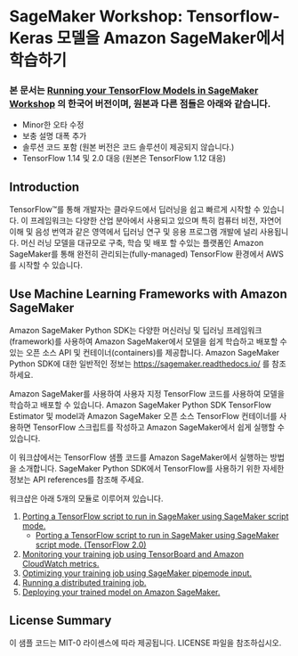 # SageMaker Workshop: Tensorflow-Keras 모델을 Amazon SageMaker에서 학습하기
### 본 문서는 [Running your TensorFlow Models in SageMaker Workshop](https://github.com/aws-samples/TensorFlow-in-SageMaker-workshop) 의 한국어 버전이며, 원본과 다른 점들은 아래와 같습니다.
- Minor한 오타 수정
- 보충 설명 대폭 추가
- 솔루션 코드 포함 (원본 버전은 코드 솔루션이 제공되지 않습니다.)
- TensorFlow 1.14 및 2.0 대응 (원본은 TensorFlow 1.12 대응)


## Introduction

TensorFlow™를 통해 개발자는 클라우드에서 딥러닝을 쉽고 빠르게 시작할 수 있습니다.
이 프레임워크는 다양한 산업 분아에서 사용되고 있으며 특히 컴퓨터 비전, 자연어 이해 및 음성 번역과 같은 영역에서 딥러닝 연구 및 응용 프로그램 개발에 널리 사용됩니다.
머신 러닝 모델을 대규모로 구축, 학습 및 배포 할 수있는 플랫폼인 Amazon SageMaker를 통해 완전히 관리되는(fully-managed) TensorFlow 환경에서 AWS를 시작할 수 있습니다.

## Use Machine Learning Frameworks with Amazon SageMaker

Amazon SageMaker Python SDK는 다양한 머신러닝 및 딥러닝 프레임워크(framework)를 사용하여 Amazon SageMaker에서 모델을 쉽게 학습하고 배포할 수 있는 오픈 소스 API 및 컨테이너(containers)를 제공합니다. Amazon SageMaker Python SDK에 대한 일반적인 정보는 https://sagemaker.readthedocs.io/ 를 참조하세요.

Amazon SageMaker를 사용하여 사용자 지정 TensorFlow 코드를 사용하여 모델을 학습하고 배포할 수 있습니다. Amazon SageMaker Python SDK TensorFlow Estimator 및 model과 Amazon SageMaker 오픈 소스 TensorFlow 컨테이너를 사용하면 TensorFlow 스크립트를 작성하고 Amazon SageMaker에서 쉽게 실행할 수 있습니다.

이 워크샵에서는 TensorFlow 샘플 코드를 Amazon SageMaker에서 실행하는 방법을 소개합니다. 
SageMaker Python SDK에서 TensorFlow를 사용하기 위한 자세한 정보는 API references를 참조해 주세요.

워크샵은 아래 5개의 모듈로 이루어져 있습니다.

1. [Porting a TensorFlow script to run in SageMaker using SageMaker script mode.](0_Running_TensorFlow_In_SageMaker.ipynb)
    - [Porting a TensorFlow script to run in SageMaker using SageMaker script mode. (TensorFlow 2.0)](0_Running_TensorFlow_In_SageMaker_tf2.ipynb)
2. [Monitoring your training job using TensorBoard and Amazon CloudWatch metrics.](1_Monitoring_your_TensorFlow_scripts.ipynb)
3. [Optimizing your training job using SageMaker pipemode input.](2_Using_Pipemode_input_for_big_datasets.ipynb)
4. [Running a distributed training job.](3_Distributed_training_with_Horovod.ipynb)
5. [Deploying your trained model on Amazon SageMaker.](4_Deploying_your_TensorFlow_model.ipynb)


## License Summary

이 샘플 코드는 MIT-0 라이센스에 따라 제공됩니다. LICENSE 파일을 참조하십시오.
